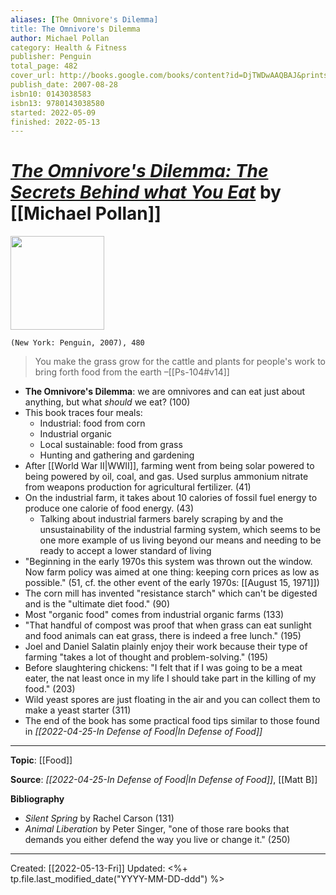 ```yaml
---
aliases: [The Omnivore's Dilemma]
title: The Omnivore's Dilemma
author: Michael Pollan
category: Health & Fitness
publisher: Penguin
total_page: 482
cover_url: http://books.google.com/books/content?id=DjTWDwAAQBAJ&printsec=frontcover&img=1&zoom=1&edge=curl&source=gbs_api
publish_date: 2007-08-28
isbn10: 0143038583
isbn13: 9780143038580
started: 2022-05-09
finished: 2022-05-13
---
```

# [*The Omnivore's Dilemma: The Secrets Behind what You Eat*](https://www.penguinrandomhouse.com/books/292953/the-omnivores-dilemma-by-michael-pollan/) by [[Michael Pollan]]

<img src="https://images3.penguinrandomhouse.com/cover/9780143038580" width=150>

`(New York: Penguin, 2007), 480`

>You make the grass grow for the cattle and plants for people's work to bring forth food from the earth
>–[[Ps-104#v14]]

- **The Omnivore's Dilemma**: we are omnivores and can eat just about anything, but what *should* we eat? (100)
- This book traces four meals:
	- Industrial: food from corn
	- Industrial organic
	- Local sustainable: food from grass
	- Hunting and gathering and gardening
- After [[World War II|WWII]], farming went from being solar powered to being powered by oil, coal, and gas. Used surplus ammonium nitrate from weapons production for agricultural fertilizer. (41)
- On the industrial farm, it takes about 10 calories of fossil fuel energy to produce one calorie of food energy. (43)
	- Talking about industrial farmers barely scraping by and the unsustainability of the industrial farming system, which seems to be one more example of us living beyond our means and needing to be ready to accept a lower standard of living
- "Beginning in the early 1970s this system was thrown out the window. Now farm policy was aimed at one thing: keeping corn prices as low as possible." (51, cf. the other event of the early 1970s: [[August 15, 1971]])
- The corn mill has invented "resistance starch" which can't be digested and is the "ultimate diet food." (90)
- Most "organic food" comes from industrial organic farms (133)
- "That handful of compost was proof that when grass can eat sunlight and food animals can eat grass, there is indeed a free lunch." (195)
- Joel and Daniel Salatin plainly enjoy their work because their type of farming "takes a lot of thought and problem-solving." (195)
- Before slaughtering chickens: "I felt that if I was going to be a meat eater, the nat least once in my life I should take part in the killing of my food." (203)
- Wild yeast spores are just floating in the air and you can collect them to make a yeast starter (311)
- The end of the book has some practical food tips similar to those found in *[[2022-04-25-In Defense of Food|In Defense of Food]]*

--- 
**Topic**: [[Food]]

**Source**: *[[2022-04-25-In Defense of Food|In Defense of Food]]*, [[Matt B]]

**Bibliography**

- *Silent Spring* by Rachel Carson (131)
- *Animal Liberation* by Peter Singer, "one of those rare books that demands you either defend the way you live or change it." (250)

---
Created: [[2022-05-13-Fri]]
Updated: <%+ tp.file.last_modified_date("YYYY-MM-DD-ddd") %>
